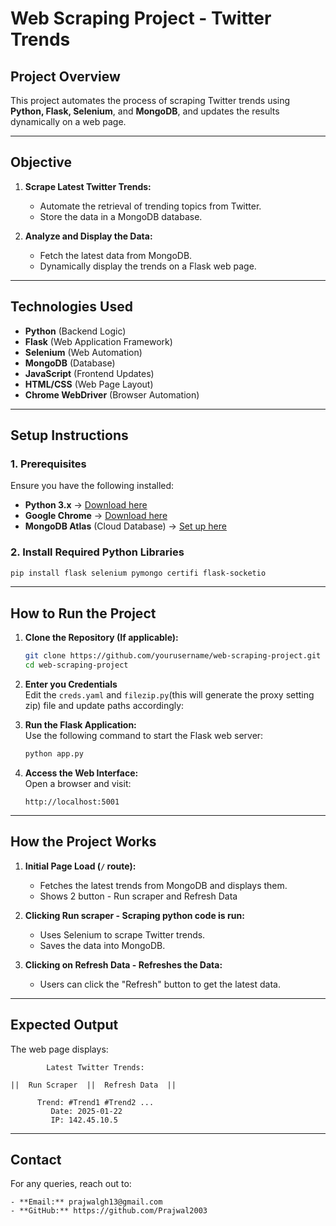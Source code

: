 # Web Scraping Project - Twitter Trends

## Project Overview
This project automates the process of scraping Twitter trends using **Python, Flask, Selenium**, and **MongoDB**, and updates the results dynamically on a web page.

---

## Objective
1. **Scrape Latest Twitter Trends:**  
   - Automate the retrieval of trending topics from Twitter.
   - Store the data in a MongoDB database.
   
2. **Analyze and Display the Data:**  
   - Fetch the latest data from MongoDB.
   - Dynamically display the trends on a Flask web page.

---

## Technologies Used
- **Python** (Backend Logic)
- **Flask** (Web Application Framework)
- **Selenium** (Web Automation)
- **MongoDB** (Database)
- **JavaScript** (Frontend Updates)
- **HTML/CSS** (Web Page Layout)
- **Chrome WebDriver** (Browser Automation)

---

## Setup Instructions

### 1. Prerequisites
Ensure you have the following installed:

- **Python 3.x** → [Download here](https://www.python.org/downloads/)
- **Google Chrome** → [Download here](https://www.google.com/chrome/)
- **MongoDB Atlas** (Cloud Database) → [Set up here](https://www.mongodb.com/cloud/atlas)

### 2. Install Required Python Libraries

```bash
pip install flask selenium pymongo certifi flask-socketio
```

---

## How to Run the Project

1. **Clone the Repository (If applicable):**
   ```bash
   git clone https://github.com/yourusername/web-scraping-project.git
   cd web-scraping-project
   ```

2. **Enter you Credentials**  
   Edit the `creds.yaml` and `filezip.py`(this will generate the proxy setting zip) file and update paths accordingly:
   

3. **Run the Flask Application:**  
   Use the following command to start the Flask web server:

   ```bash
   python app.py
   ```

4. **Access the Web Interface:**  
   Open a browser and visit:

   ```
   http://localhost:5001
   ```

---

## How the Project Works

1. **Initial Page Load (`/` route):**  
   - Fetches the latest trends from MongoDB and displays them.
   - Shows 2 button - Run scraper and Refresh Data

2. **Clicking Run scraper - Scraping python code is run:**  
   - Uses Selenium to scrape Twitter trends.
   - Saves the data into MongoDB.

3. **Clicking on Refresh Data - Refreshes the Data:**  
   - Users can click the "Refresh" button to get the latest data.

---

## Expected Output

The web page displays:

```
        Latest Twitter Trends:

||  Run Scraper  ||  Refresh Data  ||

      Trend: #Trend1 #Trend2 ...
         Date: 2025-01-22
         IP: 142.45.10.5
```

---

## Contact

For any queries, reach out to:

```
- **Email:** prajwalgh13@gmail.com
- **GitHub:** https://github.com/Prajwal2003
```

